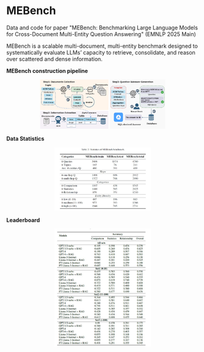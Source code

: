 # MEBench
Data and code for paper "MEBench: Benchmarking Large Language Models for Cross-Document Multi-Entity Question Answering" (EMNLP 2025 Main)

MEBench is a scalable  multi-document, multi-entity benchmark  designed to systematically evaluate LLMs’ capacity  to retrieve, consolidate, and reason over  scattered and dense information. 

**MEBench construction pipeline**
<div align="center">
  <img src="assets/mebench.png" width="65%" height="65%"/>
</div>

**Data Statistics**
<div align="center">
  <img src="assets/statistics.jpg" width="50%" height="50%"/>
</div>

**Leaderboard**
<div align="center">
  <img src="assets/Leaderboard.jpg" width="50%" height="50%"/>
</div>
